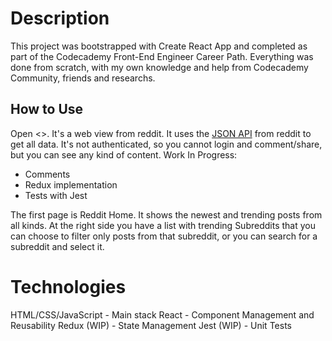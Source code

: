 # Description

This project was bootstrapped with Create React App and completed as part of the Codecademy Front-End Engineer Career Path. Everything was done from scratch, with my own knowledge and help from Codecademy Community, friends and researchs.

## How to Use

Open <>. It's a web view from reddit. It uses the [JSON API](https://github.com/reddit-archive/reddit/wiki/JSON) from reddit to get all data. It's not authenticated, so you cannot login and comment/share, but you can see any kind of content.
Work In Progress:
  * Comments
  * Redux implementation
  * Tests with Jest

The first page is Reddit Home. It shows the newest and trending posts from all kinds. At the right side you have a list with trending Subreddits that you can choose to filter only posts from that subreddit, or you can search for a subreddit and select it.
  

# Technologies
HTML/CSS/JavaScript - Main stack
React - Component Management and Reusability
Redux (WIP) - State Management
Jest (WIP) - Unit Tests
